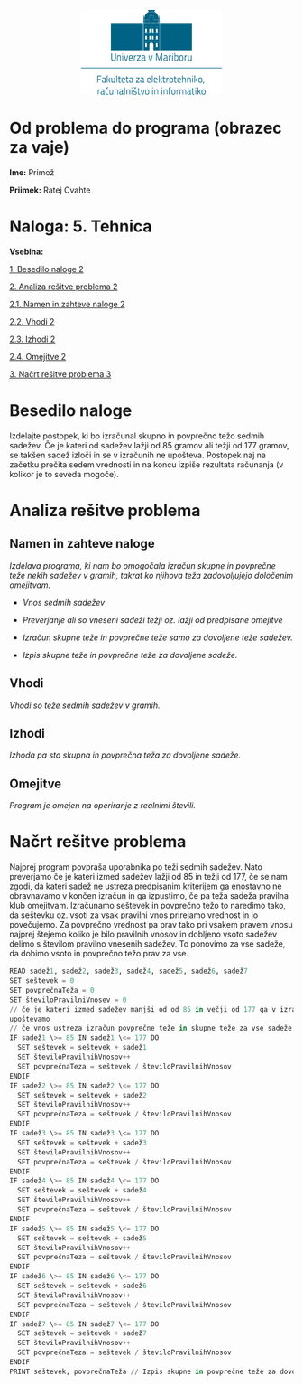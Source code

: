 <p align="center">
  <img width="250" height="150" src="media/feri_logo.png" />
</p>

# Od problema do programa (obrazec za vaje)

**Ime:** Primož

**Priimek:** Ratej Cvahte

# **Naloga:** 5. Tehnica

**Vsebina:**

[1. Besedilo naloge 2](#besedilo-naloge)

[2. Analiza rešitve problema 2](#_Toc433790091)

[2.1. Namen in zahteve naloge 2](#_Toc433790092)

[2.2. Vhodi 2](#_Toc433790093)

[2.3. Izhodi 2](#izhodi)

[2.4. Omejitve 2](#omejitve)

[3. Načrt rešitve problema 3](#_Toc433790096)

# Besedilo naloge

Izdelajte postopek, ki bo izračunal skupno in povprečno težo sedmih sadežev. Če
je kateri od sadežev lažji od 85 gramov ali težji od 177 gramov, se takšen sadež
izloči in se v izračunih ne upošteva. Postopek naj na začetku prečita sedem
vrednosti in na koncu izpiše rezultata računanja (v kolikor je to seveda
mogoče).

# Analiza rešitve problema

## Namen in zahteve naloge

*Izdelava programa, ki nam bo omogočala izračun skupne in povprečne teže nekih
sadežev v gramih, takrat ko njihova teža zadovoljujejo določenim omejitvam.*

-   *Vnos sedmih sadežev*

-   *Preverjanje ali so vneseni sadeži težji oz. lažji od predpisane omejitve*

-   *Izračun skupne teže in povprečne teže samo za dovoljene teže sadežev.*

-   *Izpis skupne teže in povprečne teže za dovoljene sadeže.*

## Vhodi

*Vhodi so teže sedmih sadežev v gramih.*

## Izhodi

*Izhoda pa sta skupna in povprečna teža za dovoljene sadeže.*

## Omejitve

*Program je omejen na operiranje z realnimi števili.*

# Načrt rešitve problema

Najprej program povpraša uporabnika po teži sedmih sadežev. Nato preverjamo če
je kateri izmed sadežev lažji od 85 in težji od 177, če se nam zgodi, da kateri
sadež ne ustreza predpisanim kriterijem ga enostavno ne obravnavamo v končen
izračun in ga izpustimo, če pa teža sadeža pravilna klub omejitvam. Izračunamo
seštevek in povprečno težo to naredimo tako, da seštevku oz. vsoti za vsak
pravilni vnos prirejamo vrednost in jo povečujemo. Za povprečno vrednost pa prav
tako pri vsakem pravem vnosu najprej štejemo koliko je bilo pravilnih vnosov in
dobljeno vsoto sadežev delimo s številom pravilno vnesenih sadežev. To ponovimo
za vse sadeže, da dobimo vsoto in povprečno težo prav za vse.
```python
READ sadež1, sadež2, sadež3, sadež4, sadež5, sadež6, sadež7 
SET seštevek = 0
SET povprečnaTeža = 0
SET številoPravilniVnosev = 0
// če je kateri izmed sadežev manjši od od 85 in večji od 177 ga v izračun ne
upoštevamo
// če vnos ustreza izračun povprečne teže in skupne teže za vse sadeže.
IF sadež1 \>= 85 IN sadež1 \<= 177 DO  
  SET seštevek = seštevek + sadež1
  SET številoPravilnihVnosov++
  SET povprečnaTeza = seštevek / številoPravilnihVnosov
ENDIF
IF sadež2 \>= 85 IN sadež2 \<= 177 DO
  SET seštevek = seštevek + sadež2
  SET številoPravilnihVnosov++
  SET povprečnaTeza = seštevek / številoPravilnihVnosov
ENDIF
IF sadež3 \>= 85 IN sadež3 \<= 177 DO
  SET seštevek = seštevek + sadež3
  SET številoPravilnihVnosov++
  SET povprečnaTeza = seštevek / številoPravilnihVnosov
ENDIF
IF sadež4 \>= 85 IN sadež4 \<= 177 DO
  SET seštevek = seštevek + sadež4
  SET številoPravilnihVnosov++
  SET povprečnaTeza = seštevek / številoPravilnihVnosov
ENDIF
IF sadež5 \>= 85 IN sadež5 \<= 177 DO
  SET seštevek = seštevek + sadež5
  SET številoPravilnihVnosov++
  SET povprečnaTeza = seštevek / številoPravilnihVnosov
ENDIF
IF sadež6 \>= 85 IN sadež6 \<= 177 DO
  SET seštevek = seštevek + sadež6
  SET številoPravilnihVnosov++
  SET povprečnaTeza = seštevek / številoPravilnihVnosov
ENDIF
IF sadež7 \>= 85 IN sadež7 \<= 177 DO
  SET seštevek = seštevek + sadež7
  SET številoPravilnihVnosov++
  SET povprečnaTeza = seštevek / številoPravilnihVnosov
ENDIF
PRINT seštevek, povprečnaTeža // Izpis skupne in povprečne teže za dovoljene sadeže.
```
